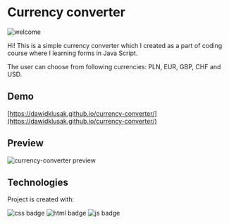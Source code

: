# Currency converter
![welcome](https://github.com/DawidKlusak/currency-converter/assets/135499449/0d9cb5c2-b826-4344-a898-b5d30555ac51)

Hi! This is a simple currency converter which I created as a part of coding course where I learning forms in Java Script.

The user can choose from following currencies: PLN, EUR, GBP, CHF and USD.

## Demo

[https://dawidklusak.github.io/currency-converter/](https://dawidklusak.github.io/currency-converter/)

## Preview

![currency-converter preview](images/readme-review.gif)

## Technologies
Project is created with:

![css badge](https://img.shields.io/badge/CSS-239120?&style=for-the-badge&logo=css3&logoColor=white)
![html badge](https://img.shields.io/badge/HTML-239120?style=for-the-badge&logo=html5&logoColor=white)
![js badge](https://img.shields.io/badge/JavaScript-F7DF1E?style=for-the-badge&logo=javascript&logoColor=black)

